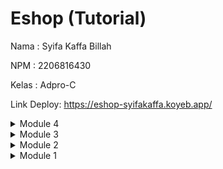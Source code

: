 # Eshop (Tutorial)

Nama    : Syifa Kaffa Billah

NPM     : 2206816430

Kelas   : Adpro-C

Link Deploy: https://eshop-syifakaffa.koyeb.app/

<details>
<summary>Module 4</summary>

## Reflection - Module 4

1) **Reflect based on Percival (2017) proposed self-reflective questions (in “Principles and Best Practice of Testing” submodule, chapter “Evaluating Your Testing Objectives”), whether this TDD flow is useful enough for you or not.
   If not, explain things that you need to do next time you make more tests.**

   Menurut saya, penggunaan menggunakan pendekatan TDD cukup berguna bagi saya karena pendekatan TDD ini melakukan pengujian terlebih dahulu sebelum menulis kode yang akan diuji.
   Saya cukup merasakan perbedaannya dibandingkan sebelumnya, dimana waktu yang saya gunakan untuk men debug tidak selama yang sebelumnya, walaupun memang di awal cukup sulit saat membuat test.


2) **You have created unit tests in Tutorial. Now reflect whether your tests have successfully followed F.I.R.S.T. principle or not.
   If not, explain things that you need to do the next time you create more tests.**

   Ya, saya rasa kode yang saya buat telah mengikuti F.I.R.S.T Principle.

</details>

<details>

<summary>Module 3</summary>

## Reflection - Module 3

1) **Explain what principles you apply to your project!**

   - **Single Reponsibility Principle (SRP)**:
     Ya, saya menerapkan SRP dalam kode saya, dimana saya memisahkan tanggung jawab mengenerate Id dan create product ke dalam dua method yang berbeda.
     Selain itu, saya juga memisahkan tanggung jawab pada method update car dimana melakukan pencarian mobil dengan ID tertentu dan melakukan pengeditan atribut mobil ditempatkan di dua method yang berbeda,
     sehingga keduanya memiliki satu fokus saja yang harus dikerjakan.

   - **Open-Closes Principle**:
     Ya, saya telah menerapkan OCP dalam kode saya. Saya membuat agar ID dari sebuah product dan Car (pada method create) bisa open untuk extend dengan cara lain tanpa harus memodifikasi kode yang sebelumnya.

   - **Liskov Substitution Principle**:
     Ya, saya telah menerapkan LSP dengan membuat CarController tidak meng-extend ProductController dan menjadi class yang berdiri sendiri.
     Kita tahu bahwa LSP menyatakan bahwa objek dari suatu kelas harus bisa diganti dengan instance dari subkelasnya tanpa mengubah fungsionalitas program.
     Jika saya tetap memaksa CarController mengextend ProductController, maka bisa saja CarController akan memiliki behavior yang tidak sesuai dengan entitas Car.
     Dengan membatalkan CarController mengextend ProductController, saya dapat memastikan bahwa setiap kontroler fokus pada tanggung jawabnya sendiri tanpa tercampur-aduk dengan logika yang tidak relevan.

   - **Interface Segregation**:
     Ya, saya rasa saya sudah menerapkan ISP dalam program saya. Semua Interface yang ada pada program saya hanya memiliki fungsi-funsgi (method) yang terkait dengan fokus mereka, seperti misalnya interface ProductService hanya memiliki fungs-fungsi yang terkait dnegan layanan product seperti edit, create, delete.

   - **Dependency Inversion**:
     Ya, saya sudah merafactoring agar program menerapkan DIP. Pada program saya, saya membuat ProductRepositoryInterface dan CarRepositoryInterface untuk membuat abstraksi dari operasi-operasi yang diperlukan oleh product dan car. Dengan kata lain, memungkinkan saya untuk memisahkan kelas-kelas tingkat tinggi dari detail implementasi repositori yang mana sudah memenuhi DIP.


2) **Explain the advantages of applying SOLID principles to your project with examples.**

   Dengan menerapkan SOLID principle, program yang saya buat menjadi lebih fleksibel dan mudah untuk di modifikasi oleh pengembang lain. Ketika aturan perubahan terjadi, desain yang menerapkan SOLID lebih mampu menyesuaikan diri tanpa mempengaruhi bagian lain dari sistem.
   Karena saya memfaktorkan ulang agar repository menggunakan interface, pengembang lain dapat menambahkan implementasi repositori baru tanpa khawatir memengaruhi sistem yang sudah dibuat sebelumnya.


3) **Explain the disadvantages of not applying SOLID principles to your project with examples.**

   Jika kita tidak menerapkan SOLID principle, saya rasa akan sulit untuk mengembangkan program ke tingkat yang lebih kompleks karena sistem yang tidak mengikuti SOLID cenderung kurang fleksibel dalam mengakomodasi perubahan.
   Selain itu, kurangnya pemisahan tanggung jawab dan pengkodean yang tidak jelas dapat menyebabkan perilaku yang tidak terduga dan menyebabkan kesalahan yang sulit diidentifikasi dan diperbaiki.
   Misalnya, pengembang lain ingin agar ID yang diterapkan pada Product bisa menggunakan opsi selain UUID. Namun, karena sebelumnya saya selalu mengeset ID menggunakan UUID saat create product, maka bisa saja akan menyulitkan pengembang lain untuk mengextendnya.

</details>

<details>
    <summary>Module 2</summary>

## Reflection - Module 2
Code Coverage: 100%

>List the code quality issue(s) that you fixed during the exercise and explain your strategy on fixing them.

Salah satu _code quality issue_ yang saya hadapi adalah tidak konsistenya penamaan method class Product. Ketidak konsistenan tersebut membuat unit test yang saya gunakan tidak terpanggil, sebab saya salah memanggil nama method.
Strategi yang saya gunakan untuk memperbaiki isu tersebut adalah mengganti penamaan method-method agar menjadi lebih konsisten, seperti jika berkaitan dengan Product maka saya akan menambahkan kata "product" di nama methodnya.

>Look at your CI/CD workflows (GitHub)/pipelines (GitLab). Do you think the current implementation has met the definition of Continuous Integration and Continuous Deployment? Explain the reasons (minimum 3 sentences)!

Ya, saya rasa CI/CD workflows yang saya implementasikan saat ini sudah sesuai dengan definisi dari CI/CD. Untuk penerapan Continuous Integration (CI), saya telah mengintegrasikan berbagai alat pengujian seperti JUnit, OSSF Scorecard, dan SonarCloud. Tools-tools tersebut dibuat untuk mengawasi kode yang diperbarui, menjamin integrasinya yang lancar, dan memvalidasi fungsionalitasnya.
Untuk Continuous Deployment (CD), saya telah mengkonfigurasi proses *deployment* otomatis ke Koyeb menggunakan Dockerfile. Ini memungkinkan _deployment_ aplikasi yang cepat dan efisien setelah proses CI selesai.

</details>

<details>
<summary>Module 1</summary>

## Reflection 1 - Module 1

Saya rasa, kode yang saya buat sudah cukup baik dalam menerapkan Clean dan Secure Code. Saya telah mengimplementasikan penamaan variabel dan method yang deskriptif sesuai dengan fungsinya, sehingga penamaan tersebut lebih bermakna. Selain itu, saya juga menambahkan beberapa comments pada kode-kode yang dirasa memang membutuhkannya. Terkait secure coding, saya masih merasa belum sepenuhnya secure. Namun, beberapa secure coding yang sudah saya terapkan, yaitu pembuatan Id Product menggunaan UUID agar orang lain tidak mudah untuk menebaknya. Terkait masalah yang dihadapi, saya sempat mendapati beberapa error pada saat run, salah satunya yaitu saat melakukan redirect ke page lain yang membutuhkan Id Product. Pada saat error, website menampilkan page yang berisi banyak ringkasan error. Hal tersebut tentu bisa ditingkatkan dengan membuat scenario page yang dituju jika terdapat error, sehingga program yang dimiliki bisa lebih clean dan nyaman digunakan.

## Reflection 2 - Module 1
Setelah membuat unit-test, saya merasa bahwa sebagai seorang developer sangat penting untuk melakukan pengujian terlebih dahulu, sebab bisa saja code yang kita anggap benar ternyata masih akan menimbulkan error. Seperti yang terjadi pada saya, yaitu pada method create product yang ternyata id bisa saja ter set dua kali yang mengakibatkan error. Saya juga merasa bahwa kemampuan saya dalam membuat unit-test masih sangat minim, terutama pada saat membuat funtional-test. Sehingga saya harus lebih meningkatkan pemahaman terhadap unit-test.

Terkait jumlah unit test yang harus dibuat dalam sebuah class, saya rasa kita harus menyesuaikan jumlahnya dengan beberapa pertimbangan, seperti kekompleksitasan sebuah class atau berdasarkan  jumlah method yang ada.  Namun satu hal yang pasti, usahakan untuk minimal memiliki 1 unit-test pada sebuah program.

Untuk memastikan unit-test yang kita buat sudah cukup baik, kita bisa mencoba beberapa unit-test dengan test case yang bisa saja outlier. Lalu, saya rasa jika code kita memiliki 100% code coverage, itu tidak berarti kode kita tidak akan mengalami bug/error.
</details>